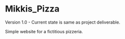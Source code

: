 # Mikkis_Pizza
Version 1.0 - Current state is same as project deliverable.

Simple website for a fictitious pizzeria. 
